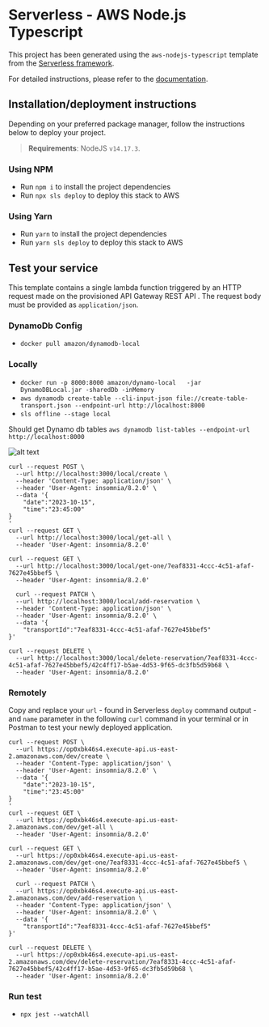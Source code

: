 # Serverless - AWS Node.js Typescript

This project has been generated using the `aws-nodejs-typescript` template from the [Serverless framework](https://www.serverless.com/).

For detailed instructions, please refer to the [documentation](https://www.serverless.com/framework/docs/providers/aws/).

## Installation/deployment instructions

Depending on your preferred package manager, follow the instructions below to deploy your project.

> **Requirements**: NodeJS `v14.17.3`.

### Using NPM

- Run `npm i` to install the project dependencies
- Run `npx sls deploy` to deploy this stack to AWS

### Using Yarn

- Run `yarn` to install the project dependencies
- Run `yarn sls deploy` to deploy this stack to AWS

## Test your service

This template contains a single lambda function triggered by an HTTP request made on the provisioned API Gateway REST API . The request body must be provided as `application/json`.

### DynamoDb Config
- `docker pull amazon/dynamodb-local`

### Locally

- `docker run -p 8000:8000 amazon/dynamo-local   -jar DynamoDBLocal.jar -sharedDb -inMemory`
- `aws dynamodb create-table --cli-input-json file://create-table-transport.json --endpoint-url http://localhost:8000`
- `sls offline --stage local`

Should get Dynamo db tables `aws dynamodb list-tables --endpoint-url http://localhost:8000`

![alt text](https://drive.google.com/uc?export=view&id=1HeDXWyu_Eox1tjIKO99d-ERiVavva_0E)

```
curl --request POST \
  --url http://localhost:3000/local/create \
  --header 'Content-Type: application/json' \
  --header 'User-Agent: insomnia/8.2.0' \
  --data '{
	"date":"2023-10-15",
	"time":"23:45:00"
}
'
curl --request GET \
  --url http://localhost:3000/local/get-all \
  --header 'User-Agent: insomnia/8.2.0'

curl --request GET \
  --url http://localhost:3000/local/get-one/7eaf8331-4ccc-4c51-afaf-7627e45bbef5 \
  --header 'User-Agent: insomnia/8.2.0'  

  curl --request PATCH \
  --url http://localhost:3000/local/add-reservation \
  --header 'Content-Type: application/json' \
  --header 'User-Agent: insomnia/8.2.0' \
  --data '{
	"transportId":"7eaf8331-4ccc-4c51-afaf-7627e45bbef5"
}'

curl --request DELETE \
  --url http://localhost:3000/local/delete-reservation/7eaf8331-4ccc-4c51-afaf-7627e45bbef5/42c4ff17-b5ae-4d53-9f65-dc3fb5d59b68 \
  --header 'User-Agent: insomnia/8.2.0'
```


### Remotely

Copy and replace your `url` - found in Serverless `deploy` command output - and `name` parameter in the following `curl` command in your terminal or in Postman to test your newly deployed application.

```
curl --request POST \
  --url https://op0xbk46s4.execute-api.us-east-2.amazonaws.com/dev/create \
  --header 'Content-Type: application/json' \
  --header 'User-Agent: insomnia/8.2.0' \
  --data '{
	"date":"2023-10-15",
	"time":"23:45:00"
}
'
curl --request GET \
  --url https://op0xbk46s4.execute-api.us-east-2.amazonaws.com/dev/get-all \
  --header 'User-Agent: insomnia/8.2.0'

curl --request GET \
  --url https://op0xbk46s4.execute-api.us-east-2.amazonaws.com/dev/get-one/7eaf8331-4ccc-4c51-afaf-7627e45bbef5 \
  --header 'User-Agent: insomnia/8.2.0'  

  curl --request PATCH \
  --url https://op0xbk46s4.execute-api.us-east-2.amazonaws.com/dev/add-reservation \
  --header 'Content-Type: application/json' \
  --header 'User-Agent: insomnia/8.2.0' \
  --data '{
	"transportId":"7eaf8331-4ccc-4c51-afaf-7627e45bbef5"
}'

curl --request DELETE \
  --url https://op0xbk46s4.execute-api.us-east-2.amazonaws.com/dev/delete-reservation/7eaf8331-4ccc-4c51-afaf-7627e45bbef5/42c4ff17-b5ae-4d53-9f65-dc3fb5d59b68 \
  --header 'User-Agent: insomnia/8.2.0'
```

### Run test 
- `npx jest --watchAll`
